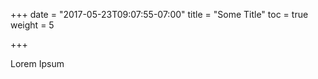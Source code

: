 +++
date = "2017-05-23T09:07:55-07:00"
title = "Some Title"
toc = true
weight = 5

+++

Lorem Ipsum

